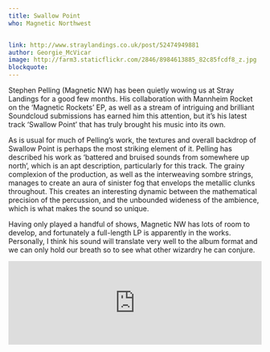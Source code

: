```yaml
---
title: Swallow Point
who: Magnetic Northwest


link: http://www.straylandings.co.uk/post/52474949881
author: Georgie_McVicar
image: http://farm3.staticflickr.com/2846/8984613885_82c85fcdf8_z.jpg
blockquote:
---
```


Stephen Pelling (Magnetic NW) has been quietly wowing us at Stray Landings for a good few months. His collaboration with Mannheim Rocket on the ‘Magnetic Rockets’ EP, as well as a stream of intriguing and brilliant Soundcloud submissions has earned him this attention, but it’s his latest track ‘Swallow Point’ that has truly brought his music into its own.

As is usual for much of Pelling’s work, the textures and overall backdrop of Swallow Point is perhaps the most striking element of it. Pelling has described his work as ‘battered and bruised sounds from somewhere up north’, which is an apt description, particularly for this track. The grainy complexion of the production, as well as the interweaving sombre strings, manages to create an aura of sinister fog that envelops the metallic clunks throughout. This creates an interesting dynamic between the mathematical precision of the percussion, and the unbounded wideness of the ambience, which is what makes the sound so unique.

Having only played a handful of shows, Magnetic NW has lots of room to develop, and fortunately a full-length LP is apparently in the works. Personally, I think his sound will translate very well to the album format and we can only hold our breath so to see what other wizardry he can conjure.

<iframe frameborder="no" height="166" scrolling="no" src="https://w.soundcloud.com/player/?url=http%3A%2F%2Fapi.soundcloud.com%2Ftracks%2F93541609&amp;show_artwork=true" width="100%"></iframe>